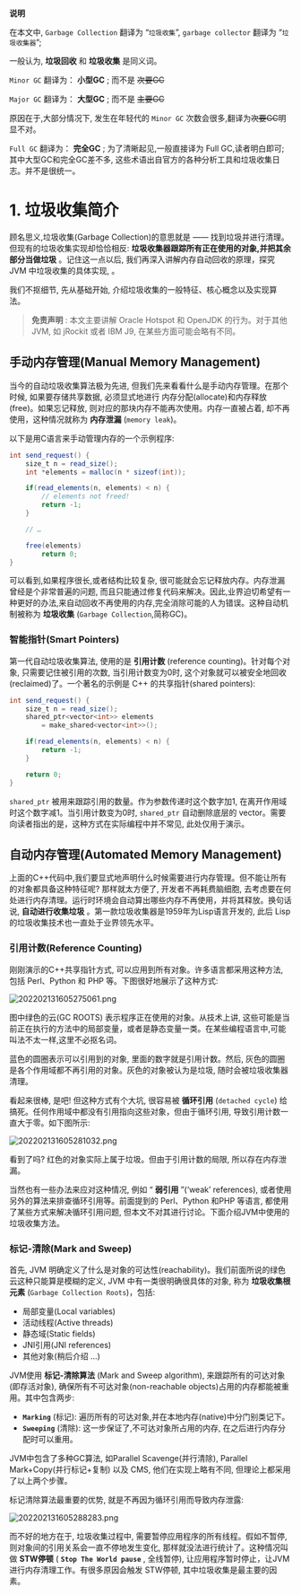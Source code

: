 **说明**

在本文中, `Garbage Collection` 翻译为 “`垃圾收集`”, `garbage collector` 翻译为 “`垃圾收集器`”;

一般认为, **垃圾回收** 和 **垃圾收集** 是同义词。

`Minor GC` 翻译为： **小型GC** ; 而不是 ~~次要GC~~

`Major GC` 翻译为： **大型GC** ; 而不是 ~~主要GC~~

原因在于,大部分情况下, 发生在年轻代的 `Minor GC` 次数会很多,翻译为~~次要GC~~明显不对。

`Full GC` 翻译为： **完全GC** ; 为了清晰起见,一般直接译为 Full GC,读者明白即可; 其中大型GC和完全GC差不多, 这些术语出自官方的各种分析工具和垃圾收集日志。并不是很统一。

# 1. 垃圾收集简介

顾名思义,垃圾收集(Garbage Collection)的意思就是 —— 找到垃圾并进行清理。但现有的垃圾收集实现却恰恰相反: **垃圾收集器跟踪所有正在使用的对象,并把其余部分当做垃圾** 。记住这一点以后, 我们再深入讲解内存自动回收的原理，探究 JVM 中垃圾收集的具体实现, 。

我们不抠细节, 先从基础开始, 介绍垃圾收集的一般特征、核心概念以及实现算法。

> **免责声明** : 本文主要讲解 Oracle Hotspot 和 OpenJDK 的行为。对于其他JVM, 如 jRockit 或者 IBM J9, 在某些方面可能会略有不同。

## 手动内存管理(Manual Memory Management)

当今的自动垃圾收集算法极为先进, 但我们先来看看什么是手动内存管理。在那个时候, 如果要存储共享数据, 必须显式地进行 内存分配(allocate)和内存释放(free)。如果忘记释放, 则对应的那块内存不能再次使用。内存一直被占着, 却不再使用，这种情况就称为 **内存泄漏** (`memory leak`)。

以下是用C语言来手动管理内存的一个示例程序:

```java
int send_request() {
    size_t n = read_size();
    int *elements = malloc(n * sizeof(int));

    if(read_elements(n, elements) < n) {
        // elements not freed!
        return -1;
    }

    // …

    free(elements)
        return 0;
}
```

可以看到,如果程序很长,或者结构比较复杂, 很可能就会忘记释放内存。内存泄漏曾经是个非常普遍的问题, 而且只能通过修复代码来解决。因此,业界迫切希望有一种更好的办法,来自动回收不再使用的内存,完全消除可能的人为错误。这种自动机制被称为 **垃圾收集** (`Garbage Collection`,简称GC)。

### 智能指针(Smart Pointers)

第一代自动垃圾收集算法, 使用的是 **引用计数** (reference counting)。针对每个对象, 只需要记住被引用的次数, 当引用计数变为0时, 这个对象就可以被安全地回收(reclaimed)了。一个著名的示例是 C++ 的共享指针(shared pointers):

```java
int send_request() {
    size_t n = read_size();
    shared_ptr<vector<int>> elements
        = make_shared<vector<int>>();

    if(read_elements(n, elements) < n) {
        return -1;
    }

    return 0;
}
```

`shared_ptr` 被用来跟踪引用的数量。作为参数传递时这个数字加1, 在离开作用域时这个数字减1。当引用计数变为0时, `shared_ptr` 自动删除底层的 vector。需要向读者指出的是，这种方式在实际编程中并不常见, 此处仅用于演示。

## 自动内存管理(Automated Memory Management)

上面的C++代码中,我们要显式地声明什么时候需要进行内存管理。但不能让所有的对象都具备这种特征呢? 那样就太方便了, 开发者不再耗费脑细胞, 去考虑要在何处进行内存清理。运行时环境会自动算出哪些内存不再使用，并将其释放。换句话说, **自动进行收集垃圾** 。第一款垃圾收集器是1959年为Lisp语言开发的, 此后 Lisp 的垃圾收集技术也一直处于业界领先水平。

### 引用计数(Reference Counting)

刚刚演示的C++共享指针方式, 可以应用到所有对象。许多语言都采用这种方法, 包括 Perl、Python 和 PHP 等。下图很好地展示了这种方式:

![202202131605275061.png](http://image.cmsblogs.com/article/group/common-serial/202202131605275061.png)

图中绿色的云(GC ROOTS) 表示程序正在使用的对象。从技术上讲, 这些可能是当前正在执行的方法中的局部变量，或者是静态变量一类。在某些编程语言中,可能叫法不太一样,这里不必抠名词。

蓝色的圆圈表示可以引用到的对象, 里面的数字就是引用计数。然后, 灰色的圆圈是各个作用域都不再引用的对象。灰色的对象被认为是垃圾, 随时会被垃圾收集器清理。

看起来很棒, 是吧! 但这种方式有个大坑, 很容易被 **循环引用** (`detached cycle`) 给搞死。任何作用域中都没有引用指向这些对象，但由于循环引用, 导致引用计数一直大于零。如下图所示:

![202202131605281032.png](http://image.cmsblogs.com/article/group/common-serial/202202131605281032.png)

看到了吗? 红色的对象实际上属于垃圾。但由于引用计数的局限, 所以存在内存泄漏。

当然也有一些办法来应对这种情况, 例如 “ **弱引用** ”(‘weak’ references), 或者使用另外的算法来排查循环引用等。前面提到的 Perl、Python 和PHP 等语言, 都使用了某些方式来解决循环引用问题, 但本文不对其进行讨论。下面介绍JVM中使用的垃圾收集方法。

### 标记-清除(Mark and Sweep)

首先, JVM 明确定义了什么是对象的可达性(reachability)。我们前面所说的绿色云这种只能算是模糊的定义, JVM 中有一类很明确很具体的对象, 称为 **垃圾收集根元素** (`Garbage Collection Roots`)，包括:

- 局部变量(Local variables)
- 活动线程(Active threads)
- 静态域(Static fields)
- JNI引用(JNI references)
- 其他对象(稍后介绍 …)

JVM使用 **标记-清除算法** (Mark and Sweep algorithm), 来跟踪所有的可达对象(即存活对象), 确保所有不可达对象(non-reachable objects)占用的内存都能被重用。其中包含两步:

- **`Marking`** (标记): 遍历所有的可达对象,并在本地内存(native)中分门别类记下。
- **`Sweeping`** (清除): 这一步保证了,不可达对象所占用的内存, 在之后进行内存分配时可以重用。

JVM中包含了多种GC算法, 如Parallel Scavenge(并行清除), Parallel Mark+Copy(并行标记+复制) 以及 CMS, 他们在实现上略有不同, 但理论上都采用了以上两个步骤。

标记清除算法最重要的优势, 就是不再因为循环引用而导致内存泄露:

![202202131605288283.png](http://image.cmsblogs.com/article/group/common-serial/202202131605288283.png)

而不好的地方在于, 垃圾收集过程中, 需要暂停应用程序的所有线程。假如不暂停,则对象间的引用关系会一直不停地发生变化, 那样就没法进行统计了。这种情况叫做 **STW停顿** ( **`Stop The World pause`** , 全线暂停), 让应用程序暂时停止，让JVM进行内存清理工作。有很多原因会触发 STW停顿, 其中垃圾收集是最主要的因素。